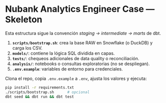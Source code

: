 # Nubank Analytics Engineer Case — Skeleton

Esta estructura sigue la convención *staging → intermediate → marts* de dbt.
1. **`scripts/bootstrap.sh`**: crea la base RAW en Snowflake (o DuckDB) y carga los CSV.
2. **`models/`**: contiene la lógica SQL dividida en capas.
3. **`tests/`**: chequeos adicionales de data quality o reconciliación.
4. **`analysis/`**: notebooks o consultas exploratorias (no se despliegan).
5. **`.env.example`**: variables de entorno para credenciales.

Clona el repo, copia `.env.example` a `.env`, ajusta los valores y ejecuta:

```bash
pip install -r requirements.txt
./scripts/bootstrap.sh      # opcional
dbt seed && dbt run && dbt test
```
